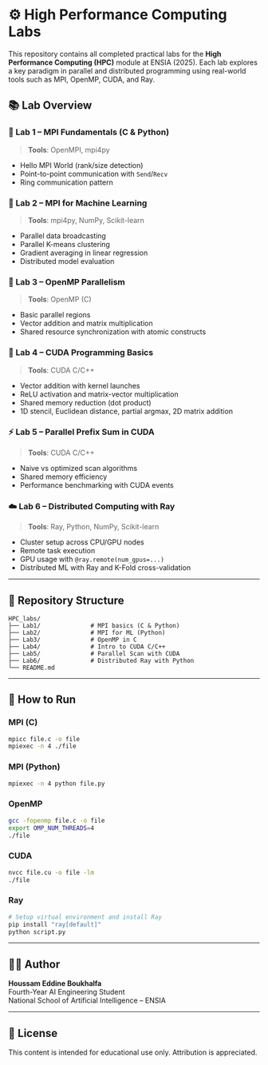 
# ⚙️ High Performance Computing Labs

This repository contains all completed practical labs for the **High Performance Computing (HPC)** module at ENSIA (2025). Each lab explores a key paradigm in parallel and distributed programming using real-world tools such as MPI, OpenMP, CUDA, and Ray.

## 📚 Lab Overview

### 🔁 Lab 1 – MPI Fundamentals (C & Python)
> **Tools**: OpenMPI, mpi4py  
- Hello MPI World (rank/size detection)
- Point-to-point communication with `Send`/`Recv`
- Ring communication pattern

### 🔗 Lab 2 – MPI for Machine Learning
> **Tools**: mpi4py, NumPy, Scikit-learn  
- Parallel data broadcasting
- Parallel K-means clustering
- Gradient averaging in linear regression
- Distributed model evaluation

### 🧵 Lab 3 – OpenMP Parallelism
> **Tools**: OpenMP (C)  
- Basic parallel regions
- Vector addition and matrix multiplication
- Shared resource synchronization with atomic constructs

### 🔬 Lab 4 – CUDA Programming Basics
> **Tools**: CUDA C/C++  
- Vector addition with kernel launches
- ReLU activation and matrix-vector multiplication
- Shared memory reduction (dot product)
- 1D stencil, Euclidean distance, partial argmax, 2D matrix addition

### ⚡ Lab 5 – Parallel Prefix Sum in CUDA
> **Tools**: CUDA C/C++  
- Naive vs optimized scan algorithms
- Shared memory efficiency
- Performance benchmarking with CUDA events

### ☁️ Lab 6 – Distributed Computing with Ray
> **Tools**: Ray, Python, NumPy, Scikit-learn  
- Cluster setup across CPU/GPU nodes
- Remote task execution
- GPU usage with `@ray.remote(num_gpus=...)`
- Distributed ML with Ray and K-Fold cross-validation

---

## 📂 Repository Structure

```
HPC_labs/
├── Lab1/              # MPI basics (C & Python)
├── Lab2/              # MPI for ML (Python)
├── Lab3/              # OpenMP in C
├── Lab4/              # Intro to CUDA C/C++
├── Lab5/              # Parallel Scan with CUDA
├── Lab6/              # Distributed Ray with Python
└── README.md
```

---

## 🚀 How to Run

### MPI (C)
```bash
mpicc file.c -o file
mpiexec -n 4 ./file
```

### MPI (Python)
```bash
mpiexec -n 4 python file.py
```

### OpenMP
```bash
gcc -fopenmp file.c -o file
export OMP_NUM_THREADS=4
./file
```

### CUDA
```bash
nvcc file.cu -o file -lm
./file
```

### Ray
```bash
# Setup virtual environment and install Ray
pip install "ray[default]"
python script.py
```

---

## 👨‍🎓 Author

**Houssam Eddine Boukhalfa**  
Fourth-Year AI Engineering Student  
National School of Artificial Intelligence – ENSIA

---

## 📜 License

This content is intended for educational use only. Attribution is appreciated.
